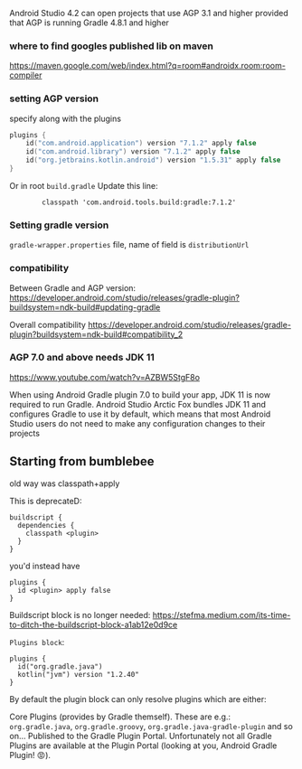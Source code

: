 
Android Studio 4.2 can open projects that use AGP 3.1 and higher provided that AGP is running Gradle 4.8.1 and higher

### where to find googles published lib on maven

https://maven.google.com/web/index.html?q=room#androidx.room:room-compiler

### setting AGP version

specify along with the plugins 
```kt
plugins {
    id("com.android.application") version "7.1.2" apply false
    id("com.android.library") version "7.1.2" apply false
    id("org.jetbrains.kotlin.android") version "1.5.31" apply false
}
```

Or in root `build.gradle`
Update this line:
```
        classpath 'com.android.tools.build:gradle:7.1.2'
```

### Setting gradle version

`gradle-wrapper.properties` file, name of field is `distributionUrl`

### compatibility

Between Gradle and AGP version:
https://developer.android.com/studio/releases/gradle-plugin?buildsystem=ndk-build#updating-gradle

Overall compatibility
https://developer.android.com/studio/releases/gradle-plugin?buildsystem=ndk-build#compatibility_2


### AGP 7.0 and above needs JDK 11

https://www.youtube.com/watch?v=AZBW5StgF8o

When using Android Gradle plugin 7.0 to build your app, JDK 11 is now required to run Gradle. Android Studio Arctic Fox bundles JDK 11 and configures Gradle to use it by default, which means that most Android Studio users do not need to make any configuration changes to their projects



## Starting from bumblebee

old way was classpath+apply

This is deprecateD:
```
buildscript {
  dependencies {
    classpath <plugin>
  }
}
```

you'd instead have
```
plugins {
  id <plugin> apply false
}
```
Buildscript block is no longer needed:
https://stefma.medium.com/its-time-to-ditch-the-buildscript-block-a1ab12e0d9ce


`Plugins block`:
```
plugins {
  id("org.gradle.java")
  kotlin("jvm") version "1.2.40"
}
```
By default the plugin block can only resolve plugins which are either:

Core Plugins (provides by Gradle themself). These are e.g.: `org.gradle.java`, `org.gradle.groovy`, `org.gradle.java-gradle-plugin` and so on…
Published to the Gradle Plugin Portal.
Unfortunately not all Gradle Plugins are available at the Plugin Portal (looking at you, Android Gradle Plugin! 😡).

